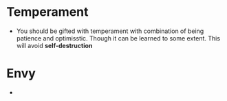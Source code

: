 # Temperament
* You should be gifted with temperament with combination of  being patience and optimisstic. Though it can be learned to some extent. This will avoid **self-destruction**


# Envy
* 

